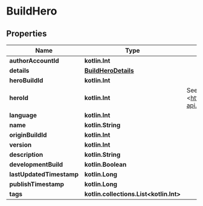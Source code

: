
# BuildHero

## Properties
Name | Type | Description | Notes
------------ | ------------- | ------------- | -------------
**authorAccountId** | **kotlin.Int** |  | 
**details** | [**BuildHeroDetails**](BuildHeroDetails.md) |  | 
**heroBuildId** | **kotlin.Int** |  | 
**heroId** | **kotlin.Int** | See more: &lt;https://assets.deadlock-api.com/v2/heroes&gt; | 
**language** | **kotlin.Int** |  | 
**name** | **kotlin.String** |  | 
**originBuildId** | **kotlin.Int** |  | 
**version** | **kotlin.Int** |  | 
**description** | **kotlin.String** |  |  [optional]
**developmentBuild** | **kotlin.Boolean** |  |  [optional]
**lastUpdatedTimestamp** | **kotlin.Long** |  |  [optional]
**publishTimestamp** | **kotlin.Long** |  |  [optional]
**tags** | **kotlin.collections.List&lt;kotlin.Int&gt;** |  |  [optional]



